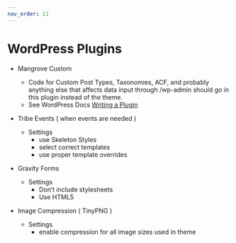 ```yaml
---
nav_order: 11
---
```

# WordPress Plugins

- Mangrove Custom
    - Code for Custom Post Types, Taxonomies, ACF, and probably
    anything else that affects data input through /wp-admin should go in this plugin instead of the theme.
    - See WordPress Docs [Writing a Plugin](https://codex.wordpress.org/Writing_a_Plugin)
- Tribe Events ( when events are needed )
    - Settings
        - use Skeleton Styles
        - select correct templates
        - use proper template overrides

- Gravity Forms
    - Settings
        - Don’t include stylesheets
        - Use HTML5
- Image Compression ( TinyPNG )
    - Settings
        - enable compression for all image sizes used in theme

